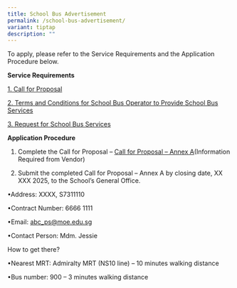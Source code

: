 ```yaml
---
title: School Bus Advertisement
permalink: /school-bus-advertisement/
variant: tiptap
description: ""
---
```

<p>To apply, please refer to the Service Requirements and the Application
Procedure below.</p>
<p><strong>Service Requirements</strong>
</p>
<p><a href="https://file.go.gov.sg/callforproposal130825.pdf" rel="noopener nofollow" target="_blank">1. Call for Proposal</a>
</p>
<p><a href="https://go.gov.sg/termcondition130825" rel="noopener nofollow" target="_blank">2. Terms and Conditions for School Bus Operator to Provide School Bus Services</a>
</p>
<p><a href="https://go.gov.sg/rfsbusservice130825" rel="noopener nofollow" target="_blank">3. Request for School Bus Services</a>
</p>
<p><strong>Application Procedure</strong>
</p>
<ol data-tight="true" class="tight">
<li>
<p>Complete the Call for Proposal – <a href="https://go.gov.sg/annexa130825" rel="noopener nofollow" target="_blank">Call for Proposal – Annex A</a>(Information
Required from Vendor)</p>
</li>
<li>
<p>Submit the completed Call for Proposal – Annex A by closing date, XX XXX
2025, to the School’s General Office.</p>
</li>
</ol>
<p>•Address: XXXX, S7311110</p>
<p>•Contract Number: 6666 1111</p>
<p>•Email: <a href="mailto:abc_ps@moe.edu.sg" rel="noopener noreferrer nofollow" target="_blank">abc_ps@moe.edu.sg</a>
</p>
<p>•Contact Person: Mdm. Jessie</p>
<p>How to get there?</p>
<p>•Nearest MRT: Admiralty MRT (NS10 line) – 10 minutes walking distance</p>
<p>•Bus number: 900 – 3 minutes walking distance</p>
<p></p>